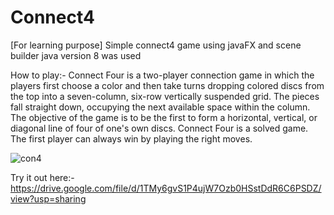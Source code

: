 # Connect4
[For learning purpose] Simple connect4 game using javaFX and scene builder
java version 8 was used 

How to play:- Connect Four is a two-player connection game in which the players first choose a color and then take turns dropping colored discs from the top into a seven-column, six-row vertically suspended grid. The pieces fall straight down, occupying the next available space within the column. The objective of the game is to be the first to form a horizontal, vertical, or diagonal line of four of one's own discs. Connect Four is a solved game. The first player can always win by playing the right moves.




![con4](https://user-images.githubusercontent.com/63910744/111895427-8212bd80-8a38-11eb-84cc-7b6ddbc6a1c3.JPG)



Try it out here:- https://drive.google.com/file/d/1TMy6gvS1P4ujW7Ozb0HSstDdR6C6PSDZ/view?usp=sharing
